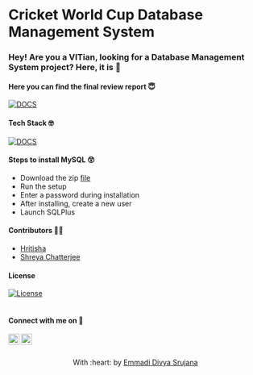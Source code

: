 # Cricket World Cup Database Management System

### Hey! Are you a VITian, looking for a Database Management System project? Here, it is :star_struck:


#### Here you can find the final review report :innocent:
[![DOCS](http://img.shields.io/static/v1.svg?label=Project&message=Report&logo=microsoft-word&style=social)](https://github.com/EmmadiDivyaSrujana/WorldCupDBProject/blob/master/Project%20Report.pdf) 



#### Tech Stack :nerd_face:
[![DOCS](https://img.shields.io/badge/Database-SQL-blue)](https://github.com/EmmadiDivyaSrujana/WorldCupDBProject/blob/master/Project%20Report.pdf)

#### Steps to install MySQL :astonished:

- Download the zip [file](https://www.oracle.com/database/technologies/oracle18c-windows-180000-downloads.html)
- Run the setup
- Enter a password during installation
- After installing, create a new user
- Launch SQLPlus


#### Contributors :woman_student:	
- <a href="https://github.com/hritisha">Hritisha</a>
- <a href="https://github.com/Shreya549">Shreya Chatterjee</a>

#### License
[![License](http://img.shields.io/:license-mit-blue.svg?style=flat-square)](http://badges.mit-license.org)
<br>
<br>
#### Connect with me on :smiling_face_with_three_hearts:
<a href="https://www.linkedin.com/in/emmadi-divya-srujana-19baa0182/">
  <img align="left" alt="Divya's LinkedIn" width="22px" src="https://cdn.jsdelivr.net/npm/simple-icons@v3/icons/linkedin.svg" />
</a>
<a href="https://github.com/emmadidivyasrujana">
  <img align="left" alt="Divya's Github" width="22px" src="https://cdn.jsdelivr.net/npm/simple-icons@v3/icons/github.svg" />
</a>
<br><br>
<p align="center">
	With :heart: by <a href="" target="_blank">Emmadi Divya Srujana</a>
</p>
